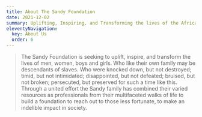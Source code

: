 ```yaml
---
title: About The Sandy Foundation
date: 2021-12-02
summary: Uplifting, Inspiring, and Transforming the lives of the African Family
eleventyNavigation:
  key: About Us
  order: 6
---
```


> The Sandy Foundation is seeking to uplift, inspire, and transform the lives of
men, women, boys and girls. Who like their own family may be descendants of
slaves. Who were knocked down, but not destroyed; timid, but not intimidated;
disappointed, but not defeated; bruised, but not broken; persecuted, but
preserved for such a time like this. Through a united effort the Sandy family
has combined their varied resources as professionals from their multifaceted
walks of life to build a foundation to reach out to those less fortunate, to
make an indelible impact in society.

